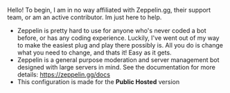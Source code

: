 Hello! To begin, I am in no way affiliated with Zeppelin.gg, their support team, or am an active contributor. Im just here to help.
- Zeppelin is pretty hard to use for anyone who's never coded a bot before, or has any coding experience. Luckily, I've went out of my way to make the easiest plug and play there possibly is. All you do is change what you need to change, and thats it! Easy as it gets.
- Zeppelin is a general purpose moderation and server management bot designed with large servers in mind.
See the documentation for more details: https://zeppelin.gg/docs
- This configuration is made for the **Public Hosted** version

  

